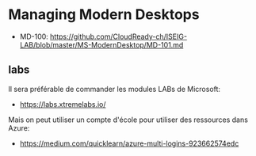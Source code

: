 # Managing Modern Desktops
* MD-100: https://github.com/CloudReady-ch/ISEIG-LAB/blob/master/MS-ModernDesktop/MD-101.md

## labs
Il sera préférable de commander les modules LABs de Microsoft: 
* https://labs.xtremelabs.io/

Mais on peut utiliser un compte d'école pour utiliser des ressources dans Azure:
* https://medium.com/quicklearn/azure-multi-logins-923662574edc
